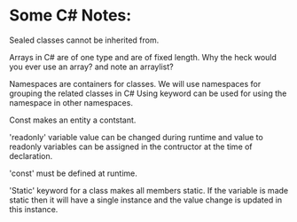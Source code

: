 # Some C# Notes:

Sealed classes cannot be inherited from. 

Arrays in C# are of one type and are of fixed length. 
Why the heck would you ever use an array? and note an arraylist? 

Namespaces are containers for classes. We will use namespaces for grouping the related classes in C# Using keyword can be used for using the namespace in other namespaces. 

Const makes an entity a contstant. 

'readonly' variable value can be changed during runtime and value to readonly variables can be assigned in the contructor at the time of declaration. 

'const' must be defined at runtime. 

'Static' keyword for a class makes all members static. If the variable is made static then it will have a single instance and the value change is updated in this instance. 

